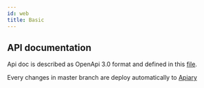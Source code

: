 ```yaml
---
id: web
title: Basic
---
```


## API documentation

Api doc is described as OpenApi 3.0 format and defined in this [file](https://raw.githubusercontent.com/wspieramprzyrode/app/master/oas3.yaml).

Every changes in master branch are deploy automatically to [Apiary](https://wspieramprzyrode.docs.apiary.io/)
